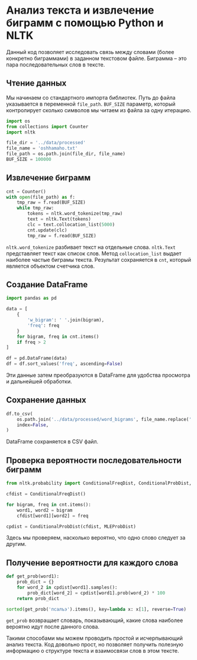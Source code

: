 # Анализ текста и извлечение биграмм с помощью Python и NLTK

Данный код позволяет исследовать связь между словами (более конкретно биграммами) в заданном текстовом файле. 
Биграмма – это пара последовательных слов в тексте.

## Чтение данных
Мы начинаем со стандартного импорта библиотек. Путь до файла указывается в переменной `file_path`. `BUF_SIZE` параметр, который контролирует сколько символов мы читаем из файла за одну итерацию. 
```python
import os
from collections import Counter
import nltk

file_dir = '../data/processed'
file_name = 'oshhamaho.txt'
file_path = os.path.join(file_dir, file_name)
BUF_SIZE = 100000
```

## Извлечение биграмм
```python
cnt = Counter()
with open(file_path) as f:
    tmp_raw = f.read(BUF_SIZE)
    while tmp_raw:
        tokens = nltk.word_tokenize(tmp_raw)
        text = nltk.Text(tokens)
        clc = text.collocation_list(5000)
        cnt.update(clc)
        tmp_raw = f.read(BUF_SIZE)
```
`nltk.word_tokenize` разбивает текст на отдельные слова. `nltk.Text` представляет текст как список слов. Метод `collocation_list` выдает наиболее частые биграмы текста. Результат сохраняется в `cnt`, который является объектом счетчика слов.

## Создание DataFrame
```python
import pandas as pd

data = [
    {
        'w_bigram': ' '.join(bigram),
        'freq': freq
    }
    for bigram, freq in cnt.items()
    if freq > 2
]

df = pd.DataFrame(data)
df = df.sort_values('freq', ascending=False)
```
Эти данные затем преобразуются в DataFrame для удобства просмотра и дальнейшей обработки.

## Сохранение данных
```python
df.to_csv(
    os.path.join('../data/processed/word_bigrams', file_name.replace('.txt', '.csv')),
    index=False,
)
```
DataFrame сохраняется в CSV файл.

## Проверка вероятности последовательности биграмм
```python
from nltk.probability import ConditionalFreqDist, ConditionalProbDist, MLEProbDist

cfdist = ConditionalFreqDist()

for bigram, freq in cnt.items():
    word1, word2 = bigram
    cfdist[word1][word2] = freq

cpdist = ConditionalProbDist(cfdist, MLEProbDist)
```
Здесь мы проверяем, насколько вероятно, что одно слово следует за другим.

## Получение вероятности для каждого слова
```python
def get_prob(word1):
    prob_dict = {}
    for word_2 in cpdist[word1].samples():
        prob_dict[word_2] = cpdist[word1].prob(word_2) * 100
    return prob_dict

sorted(get_prob('псалъэ').items(), key=lambda x: x[1], reverse=True)
```
`get_prob` возвращает словарь, показывающий, какие слова наиболее вероятно идут после данного слова. 

Такими способами мы можем проводить простой и исчерпывающий анализ текста. Код довольно прост, но позволяет получить полезную информацию о структуре текста и взаимосвязи слов в этом тексте.